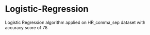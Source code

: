 # Logistic-Regression
Logistic Regression algorithm applied on HR_comma_sep dataset with accuracy score of 78
